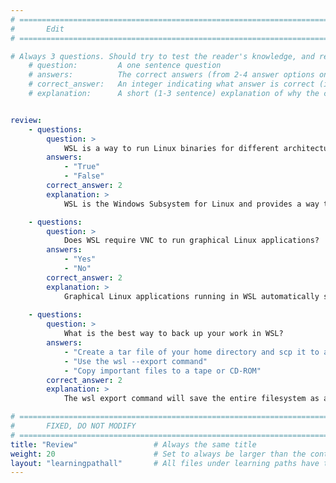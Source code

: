 ```yaml
---
# ================================================================================
#       Edit
# ================================================================================

# Always 3 questions. Should try to test the reader's knowledge, and reinforce the key points you want them to remember.
    # question:         A one sentence question
    # answers:          The correct answers (from 2-4 answer options only). Should be surrounded by quotes.
    # correct_answer:   An integer indicating what answer is correct (index starts from 0)
    # explanation:      A short (1-3 sentence) explanation of why the correct answer is correct. Can add additional context if desired


review:
    - questions:
        question: >
            WSL is a way to run Linux binaries for different architectures using instruction translation.
        answers:
            - "True"
            - "False"
        correct_answer: 2               
        explanation: >
            WSL is the Windows Subsystem for Linux and provides a way to run the Linux kernel and applications on computers running Windows.

    - questions:
        question: >
            Does WSL require VNC to run graphical Linux applications?
        answers:
            - "Yes"
            - "No"
        correct_answer: 2                     
        explanation: >
            Graphical Linux applications running in WSL automatically show up on the Windows desktop with Windows 11.
               
    - questions:
        question: >
            What is the best way to back up your work in WSL?
        answers:
            - "Create a tar file of your home directory and scp it to another machine"
            - "Use the wsl --export command"
            - "Copy important files to a tape or CD-ROM"
        correct_answer: 2                     
        explanation: >
            The wsl export command will save the entire filesystem as a tar file which can easily be restored with the wsl import command.

# ================================================================================
#       FIXED, DO NOT MODIFY
# ================================================================================
title: "Review"                 # Always the same title
weight: 20                      # Set to always be larger than the content in this path
layout: "learningpathall"       # All files under learning paths have this same wrapper
---
```

